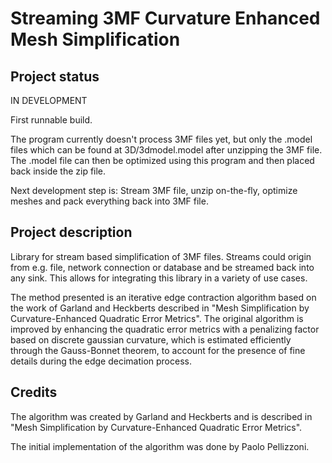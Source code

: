 # Streaming 3MF Curvature Enhanced Mesh Simplification

## Project status

IN DEVELOPMENT

First runnable build. 

The program currently doesn't process 3MF files yet, but only the .model files which can be found
at 3D/3dmodel.model after unzipping the 3MF file. The .model file can then be optimized using this program
and then placed back inside the zip file.

Next development step is:
Stream 3MF file, unzip on-the-fly, optimize meshes and pack everything back into 3MF file.

## Project description 

Library for stream based simplification of 3MF files. Streams could origin from e.g. file, network connection or 
database and be streamed back into any sink. This allows for integrating this library in a variety of use cases.

The method presented is an iterative edge contraction algorithm based on the work of Garland and Heckberts 
described in "Mesh Simplification by Curvature-Enhanced Quadratic Error Metrics". 
The original algorithm is improved by enhancing the quadratic error metrics with a penalizing factor 
based on discrete gaussian curvature, which is estimated efficiently through the Gauss-Bonnet theorem, 
to account for the presence of fine details during the edge decimation process.

## Credits

The algorithm was created by Garland and Heckberts and is described in "Mesh Simplification by Curvature-Enhanced Quadratic Error Metrics". 

The initial implementation of the algorithm was done by Paolo Pellizzoni. 

